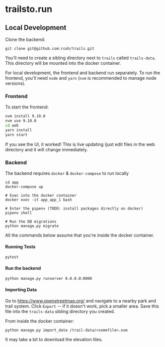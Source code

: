 # trailsto.run

## Local Development
Clone the backend:
```
git clone git@github.com:rcoh/trails.git
```

You'll need to create a sibling directory next to `trails` called `trails-data`. This directory will be mounted into the docker
container.

For local development, the frontend and backend run separately. To run the frontend, you'll need `node` and `yarn` (`nvm` is recommended to manage node versions).

### Frontend
To start the frontend: 
```bash
nvm install 9.10.0
nvm use 9.10.0
cd web
yarn install
yarn start
```

If you see the UI, it worked! This is live updating (just edit files in the web directory and it will change immediately.

### Backend
The backend requires `docker` & `docker-compose` to run locally
```
cd app
docker-compose up

# Exec into the docker container
docker exec -it app_app_1 bash

# Enter the pipenv (TODO: install packages directly on docker)
pipenv shell

# Run the DB migrations
python manage.py migrate
```
All the commands below assume that you're inside the docker container.

#### Running Tests
```
pytest
```

#### Run the backend
```
python manage.py runserver 0.0.0.0:8000
```

#### Importing Data
Go to https://www.openstreetmap.org/ and navigate to a nearby park and trail system. Click `Export` -- if it doesn't work, pick a smaller area.
Save this file into the `trails-data` sibling directory you created.

From inside the docker container:
```
python manage.py import_data /trail-data/<somefile>.osm
```
It may take a bit to download the elevation tiles.
